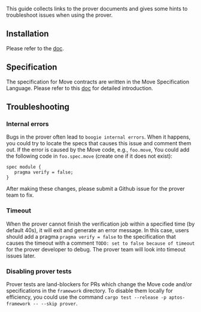 This guide collects links to the prover documents and gives some hints to troubleshoot issues when using the prover. 

## Installation

Please refer to the [doc](https://aptos.dev/cli-tools/install-move-prover/).

## Specification 

The specification for Move contracts are written in the Move Specification Language. 
Please refer to this [doc](https://github.com/aptos-labs/aptos-core/blob/main/third_party/move/move-prover/doc/user/spec-lang.md) 
for detailed introduction.

## Troubleshooting

### Internal errors

Bugs in the prover often lead to `boogie internal errors`. When it happens, you could try to locate the specs that causes this issue and comment them out. 
If the error is caused by the Move code, e.g., `foo.move`, You could add the following code in `foo.spec.move` (create one if it does not exist):

```move
spec module {
   pragma verify = false;
}
```

After making these changes, please submit a Github issue for the prover team to fix. 

### Timeout

When the prover cannot finish the verification job within a specified time (by default 40s), it will exit and generate an error message.
In this case, users should add a pragma `pragma verify = false` to the specification
that causes the timeout with a comment `TODO: set to false because of timeout` for the prover developer to debug. The prover team will look into 
timeout issues later.

### Disabling prover tests

Prover tests are land-blockers for PRs which change the Move code and/or specifications in the `framework` directory. To disable them locally for efficiency,
you could use the command `cargo test --release -p aptos-framework -- --skip prover`.